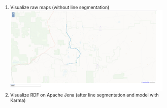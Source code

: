 1. Visualize raw maps (without line segmentation)
![alt text](https://github.com/usc-isi-i2/linked-maps/blob/master/photos/Untitled.png)
2. Visualize RDF on Apache Jena (after line segmentation and model with Karma)
